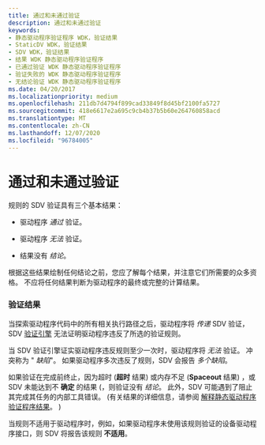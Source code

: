 ```yaml
---
title: 通过和未通过验证
description: 通过和未通过验证
keywords:
- 静态驱动程序验证程序 WDK，验证结果
- StaticDV WDK，验证结果
- SDV WDK，验证结果
- 结果 WDK 静态驱动程序验证程序
- 已通过验证 WDK 静态驱动程序验证程序
- 验证失败的 WDK 静态驱动程序验证程序
- 无结论验证 WDK 静态驱动程序验证程序
ms.date: 04/20/2017
ms.localizationpriority: medium
ms.openlocfilehash: 211db7d4794f899cad33849f8d45bf2100fa5727
ms.sourcegitcommit: 418e6617e2a695c9cb4b37b5b60e264760858acd
ms.translationtype: MT
ms.contentlocale: zh-CN
ms.lasthandoff: 12/07/2020
ms.locfileid: "96784005"
---
```

# <a name="passing-and-failing-a-verification"></a>通过和未通过验证


规则的 SDV 验证具有三个基本结果：

-   驱动程序 *通过* 验证。

-   驱动程序 *无法* 验证。

-   结果没有 *结论*。

根据这些结果绘制任何结论之前，您应了解每个结果，并注意它们所需要的众多资格。 不应将任何结果判断为驱动程序的最终或完整的计算结果。

### <a name="span-idverification_resultsspanspan-idverification_resultsspanverification-results"></a><span id="verification_results"></span><span id="VERIFICATION_RESULTS"></span>验证结果

当探索驱动程序代码中的所有相关执行路径之后，驱动程序将 *传递* SDV 验证，SDV [验证引擎](verification-engine.md) 无法证明驱动程序违反了所选的验证规则。

当 SDV 验证引擎证实驱动程序违反规则至少一次时，驱动程序将 *无法* 验证。 冲突称为 " *缺陷*"。 如果驱动程序多次违反了规则，SDV 会报告 *多个缺陷*。

如果验证在完成前终止，因为超时 (**超时** 结果) 或内存不足 (**Spaceout** 结果) ，或 SDV 未能达到不 **确定** 的结果 (，则验证没有 *结论*。 此外，SDV 可能遇到了阻止其完成其任务的内部工具错误。  (有关结果的详细信息，请参阅 [解释静态驱动程序验证程序结果](interpreting-static-driver-verifier-results.md)。 ) 

当规则不适用于驱动程序时，例如，如果驱动程序未使用该规则验证的设备驱动程序接口，则 SDV 将报告该规则 **不适用**。

 

 






